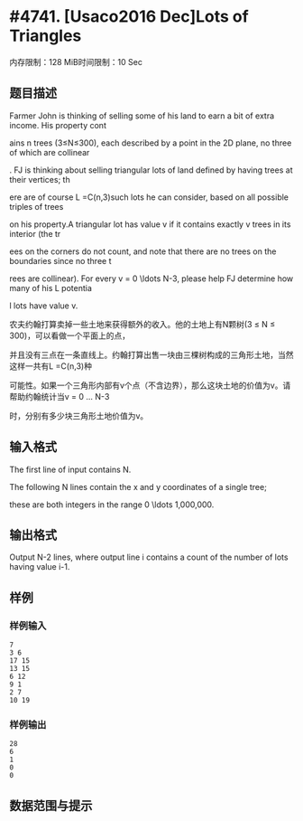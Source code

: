 # #4741. [Usaco2016 Dec]Lots of Triangles

内存限制：128 MiB时间限制：10 Sec

## 题目描述

Farmer John is thinking of selling some of his land to earn a bit of extra income. His property cont

ains n trees (3&le;N&le;300), each described by a point in the 2D plane, no three of which are collinear

. FJ is thinking about selling triangular lots of land defined by having trees at their vertices; th

ere are of course L =C(n,3)such lots he can consider, based on all possible triples of trees

 on his property.A triangular lot has value v if it contains exactly v trees in its interior (the tr

ees on the corners do not count, and note that there are no trees on the boundaries since no three t

rees are collinear). For every v = 0 \ldots N-3, please help FJ determine how many of his L potentia

l lots have value v.

农夫约翰打算卖掉一些土地来获得额外的收入。他的土地上有N颗树(3 &le; N &le; 300)，可以看做一个平面上的点，

并且没有三点在一条直线上。约翰打算出售一块由三棵树构成的三角形土地，当然这样一共有L =C(n,3)种

可能性。如果一个三角形内部有v个点（不含边界），那么这块土地的价值为v。请帮助约翰统计当v = 0 ... N-3

时，分别有多少块三角形土地价值为v。

## 输入格式

The first line of input contains N.

The following N lines contain the x and y coordinates of a single tree; 

these are both integers in the range 0 \ldots 1,000,000.

## 输出格式

Output N-2 lines, where output line i contains a count of the number of lots having value i-1.

## 样例

### 样例输入

    
    7
    3 6
    17 15
    13 15
    6 12
    9 1
    2 7
    10 19
    

### 样例输出

    
    28
    6
    1
    0
    0
    

## 数据范围与提示
